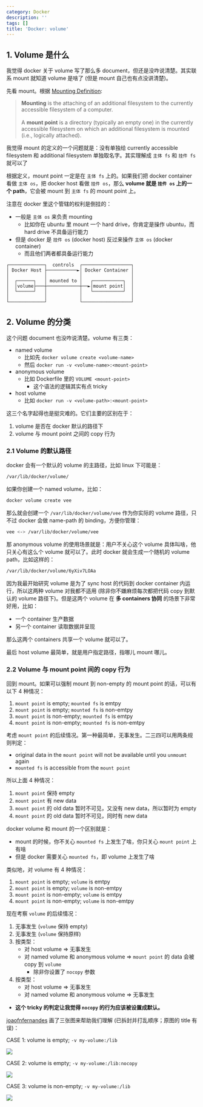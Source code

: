 ```yaml
---
category: Docker
description: ''
tags: []
title: 'Docker: volume'
---
```


## 1. Volume 是什么

我觉得 docker 关于 volume 写了那么多 document，但还是没咋说清楚。其实联系 mount 就知道 volume 是啥了 (但是 mount 自己也有点没讲清楚)。

先看 mount。根据 [Mounting Definition](http://www.linfo.org/mounting.html):

> **Mounting** is the attaching of an additional filesystem to the currently accessible filesystem of a computer.  
> <br/>
> A **mount point** is a directory (typically an empty one) in the currently accessible filesystem on which an additional filesystem is mounted (i.e., logically attached).

我觉得 mount 的定义的一个问题就是：没有单独给 currently accessible filesystem 和 additional filesystem 单独取名字。其实理解成 `主体 fs` 和 `挂件 fs` 就可以了

根据定义，mount point 一定是在 `主体 fs` 上的。如果我们把 docker container 看做 `主体 os`，把 docker host 看做 `挂件 os`，那么 **volume 就是 `挂件 os` 上的一个 path**，它会被 mount 到 `主体 fs` 的 mount point 上。

注意在 docker 里这个管辖的权利是倒挂的：

- 一般是 `主体 os` 来负责 mounting 
  - 比如你在 ubuntu 里 mount 一个 hard drive，你肯定是操作 ubuntu，而 hard drive 不具备运行能力
- 但是 docker 是 `挂件 os` (docker host) 反过来操作 `主体 os` (docker container) 
  - 而且他们两者都具备运行能力

```text
┌─────────────┐  controls  ┌──────────────────┐
│ Docker Host ├───────────►│ Docker Container │
│             │            │                  │
│  ┌──────┐   │ mounted to │   ┌───────────┐  │
│  │volume├───┼────────────┼──►│mount point│  │
│  └──────┘   │            │   └───────────┘  │
│             │            │                  │
└─────────────┘            └──────────────────┘
```

## 2. Volume 的分类

这个问题 document 也没咋说清楚。volume 有三类：

- named volume
  - 比如先 `docker volume create <volume-name>`
  - 然后 `docker run -v <volume-name>:<mount-point>`
- anonymous volume
  - 比如 Dockerfile 里的 `VOLUME <mount-point>`
    - 这个语法的逻辑其实有点 tricky
- host volume
  - 比如 `docker run -v <volume-path>:<mount-point>`

这三个名字起得也是挺灾难的。它们主要的区别在于：

1. volume 是否在 docker 默认的路径下
2. volume 与 mount point 之间的 copy 行为

### 2.1 Volume 的默认路径

docker 会有一个默认的 volume 的主路径，比如 linux 下可能是：

```bash
/var/lib/docker/volume/
```

如果你创建一个 named volume，比如：

```bash
docker volume create vee
```

那么就会创建一个 `/var/lib/docker/volume/vee` 作为你实际的 volume 路径，只不过 docker 会做 name-path 的 binding，方便你管理：

```bash
vee <-> /var/lib/docker/volume/vee
```

那 anonymous volume 的使用场景就是：用户不关心这个 volume 具体叫啥，他只关心有这么个 volume 就可以了。此时 docker 就会生成一个随机的 volume path，比如这样的：

```bash
/var/lib/docker/volume/6yXiv7LOAa
```

因为我最开始研究 volume 是为了 sync host 的代码到 docker container 内运行，所以这两种 volume 对我都不适用 (除非你不嫌麻烦每次都把代码 copy 到默认的 volume 路径下)。但是这两个 volume 在 **多 containers 协同** 的场景下非常好用，比如：

- 一个 container 生产数据
- 另一个 container 读取数据并呈现

那么这两个 containers 共享一个 volume 就可以了。

最后 host volume 最简单，就是用户指定路径，指哪儿 mount 哪儿。

### 2.2 Volume 与 mount point 间的 copy 行为

回到 mount。如果可以强制 mount 到 non-empty 的 mount point 的话，可以有以下 4 种情况：

1. `mount point` is empty; `mounted fs` is emtpy
2. `mount point` is empty; `mounted fs` is non-emtpy
3. `mount point` is non-empty; `mounted fs` is emtpy
4. `mount point` is non-empty; `mounted fs` is non-emtpy

考虑 `mount point` 的后续情况。第一种最简单，无事发生。二三四可以用两条规则判定：

- original data in the `mount point` will not be available until you `unmoumt` again
- `mounted fs` is accessible from the `mount point`

所以上面 4 种情况：

1. `mount point` 保持 empty
2. `mount point` 有 new data
3. `mount point` 的 old data 暂时不可见，又没有 new data，所以暂时为 empty
4. `mount point` 的 old data 暂时不可见，同时有 new data

docker volume 和 mount 的一个区别就是：

- mount 的时候，你不关心 `mounted fs` 上发生了啥，你只关心 `mount point` 上有啥
- 但是 docker 需要关心 `mounted fs`，即 volume 上发生了啥

类似地，对 volume 有 4 种情况：

1. `mount point` is empty; `volume` is emtpy
2. `mount point` is empty; `volume` is non-emtpy
3. `mount point` is non-empty; `volume` is emtpy
4. `mount point` is non-empty; `volume` is non-emtpy

现在考察 `volume` 的后续情况：

1. 无事发生 (`volume` 保持 empty)
2. 无事发生 (`volume` 保持原样)
3. 按类型：
    - 对 host volume => 无事发生
    - 对 named volume 和 anonymous volume => `mount point` 的 data 会被 copy 到 `volume` 
      - 除非你设置了 `nocopy` 参数
4. 按类型：
    - 对 host volume => 无事发生
    - 对 named volume 和 anonymous volume => 无事发生

- **这个 tricky 的判定让我觉得 `nocopy` 的行为应该被设置成默认。**

[joaofnfernandes](https://github.com/docker/docker.github.io/issues/2992#issuecomment-299596714) 画了三张图来帮助我们理解 (已拆封并打乱顺序；原图的 title 有误)：

CASE 1: volume is empty; `-v my-volume:/lib`

![](https://live.staticflickr.com/65535/51097976138_b7228c7317_o_d.png)

CASE 2: volume is empty; `-v my-volume:/lib:nocopy`

![](https://live.staticflickr.com/65535/51097531162_816aa46498_o_d.png)

CASE 3: volume is non-empty; `-v my-volume:/lib`

![](https://live.staticflickr.com/65535/51098238815_46af2412f3_o_d.png)